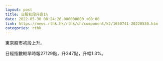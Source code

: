 ```yaml
---
layout: post
title: 日股初段升逾1%
date: 2022-05-30 08:24:26.000000000 +08:00
link: https://news.rthk.hk/rthk/ch/component/k2/1650741-20220530.htm
categories: rthk
---
```


東京股市初段上升。

日經指數較早時報27129點，升347點，升幅1.3%。
